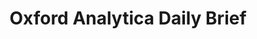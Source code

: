 ---
layout: post
title:  "Oxford Analytica Daily Brief"
category: post
type: 
siteurl: http://www.oxan.com/services/subscription-analysis/daily-brief/
image: assets/img/oxan.jpg
skills: 'HTML, CSS & Javascript'
---
